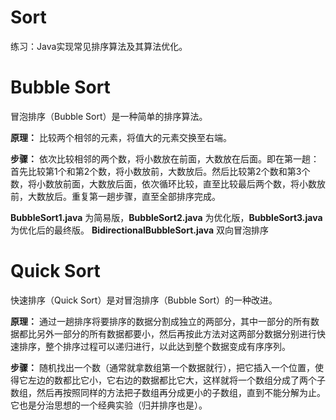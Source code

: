 # Sort
练习：Java实现常见排序算法及其算法优化。

# Bubble Sort
冒泡排序（Bubble Sort）是一种简单的排序算法。

**原理：** 比较两个相邻的元素，将值大的元素交换至右端。

**步骤：** 依次比较相邻的两个数，将小数放在前面，大数放在后面。即在第一趟：首先比较第1个和第2个数，将小数放前，大数放后。然后比较第2个数和第3个数，将小数放前面，大数放后面，依次循环比较，直至比较最后两个数，将小数放前，大数放后。重复第一趟步骤，直至全部排序完成。

**BubbleSort1.java** 为简易版，**BubbleSort2.java** 为优化版，**BubbleSort3.java** 为优化后的最终版。
**BidirectionalBubbleSort.java** 双向冒泡排序

# Quick Sort
快速排序（Quick Sort）是对冒泡排序（Bubble Sort）的一种改进。

**原理：** 通过一趟排序将要排序的数据分割成独立的两部分，其中一部分的所有数据都比另外一部分的所有数据都要小，然后再按此方法对这两部分数据分别进行快速排序，整个排序过程可以递归进行，以此达到整个数据变成有序序列。

**步骤：** 随机找出一个数（通常就拿数组第一个数据就行），把它插入一个位置，使得它左边的数都比它小，它右边的数据都比它大，这样就将一个数组分成了两个子数组，然后再按照同样的方法把子数组再分成更小的子数组，直到不能分解为止。它也是分治思想的一个经典实验（归并排序也是）。
